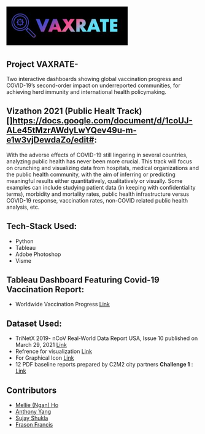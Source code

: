 # ![Image](https://github.com/frason88/Project--VAXRATE-/blob/0881553cbb81a6cd69edb993e9a60e9827116637/images/Team-Logo.JPG?raw=true)

## Project VAXRATE-
Two interactive dashboards showing global vaccination progress and COVID-19’s second-order impact on underreported communities, for achieving herd immunity and international health policymaking.

## Vizathon 2021 (Public Healt Track)[]https://docs.google.com/document/d/1coUJ-ALe45tMzrAWdyLwYQev49u-m-e1w3vjDewdaZo/edit#:
With the adverse effects of COVID-19 still lingering in several countries, analyzing public health has never been more crucial. This track will focus on crunching and visualizing data from hospitals, medical organizations and the public health community, with the aim of inferring or predicting meaningful results either quantitatively, qualitatively or visually. Some examples can include studying patient data (in keeping with confidentiality terms), morbidity and mortality rates, public health infrastructure versus COVID-19 response, vaccination rates, non-COVID related public health analysis, etc. 

## Tech-Stack Used:
- Python
- Tableau
- Adobe Photoshop
- Visme


## Tableau Dashboard Featuring Covid-19 Vaccination Report:
- Worldwide Vaccination Progress [Link](https://public.tableau.com/app/profile/frason.francis/viz/covid-vaccine-info-prj/Dashboard)

## Dataset Used:
- TriNetX 2019- nCoV Real-World Data Report USA, Issue 10 published on March 29, 2021 [Link](https://trinetx.com/wp-content/uploads/2021/04/COVID-19-Report-USA-March-20211.pdf)
- Refrence for visualization [Link](https://www.visualcapitalist.com/) 
- For Graphical Icon [Link](https://icons8.com/) 
- 12 PDF baseline reports prepared by C2M2 city partners **Challenge 1** : [Link](https://drive.google.com/drive/folders/1YSLbY5RtliC5Tx8FhwUizggvdL_FTh3i?usp=sharing)

## Contributors ##
- [Mellie (Ngan) Ho](https://github.com/mellieho9)
- [Anthony Yang](https://github.com/anthonyyang48)
- [Sujay Shukla](https://github.com/themoguldev/)
- [Frason Francis](https://github.com/frason88)
